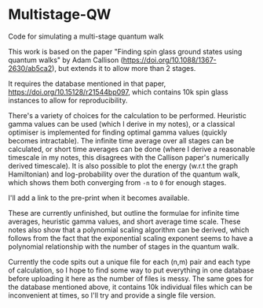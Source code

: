 # Multistage-QW
Code for simulating a multi-stage quantum walk

This work is based on the paper "Finding spin glass ground states using quantum walks" by Adam Callison (https://doi.org/10.1088/1367-2630/ab5ca2), but extends it to allow more than 2 stages.

It requires the database mentioned in that paper, https://doi.org/10.15128/r21544bp097, which contains 10k spin glass instances to allow for reproducibility.

There's a variety of choices for the calculation to be performed. Heuristic gamma values can be used (which I derive in my notes), or a classical optimiser is implemented for finding optimal gamma values (quickly becomes intractable).
The infinite time average over all stages can be calculated, or short time averages can be done (where I derive a reasonable timescale in my notes, this disagrees with the Callison paper's numerically derived timescale).
It is also possible to plot the energy (w.r.t the graph Hamiltonian) and log-probability over the duration of the quantum walk, which shows them both converging from `-n` to `0` for enough stages.

I'll add a link to the pre-print when it becomes available.

These are currently unfinished, but outline the formulae for infinite time averages, heuristic gamma values, and short average time scale. These notes also show that a polynomial scaling algorithm can be derived, which follows from the fact that the exponential scaling exponent seems to have a polynomial relationship with the number of stages in the quantum walk.

Currently the code spits out a unique file for each (n,m) pair and each type of calculation, so I hope to find some way to put everything in one database before uploading it here as the number of files is messy.
The same goes for the database mentioned above, it contains 10k individual files which can be inconvenient at times, so I'll try and provide a single file version.
